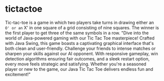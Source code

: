 # tictactoe
Tic-tac-toe is a game in which two players take turns in drawing either an ` O' or an ` X' in one square of a grid consisting of nine squares. The winner is the first player to get three of the same symbols in a row.
"Dive into the world of Java-powered gaming with our Tic Tac Toe masterpiece! Crafted with Java Swing, this game boasts a captivating graphical interface that's both clean and user-friendly. Challenge your friends to intense matches or sharpen your skills against our AI opponent. With responsive gameplay, win detection algorithms ensuring fair outcomes, and a sleek restart option, every move feels strategic and satisfying. Whether you're a seasoned player or new to the game, our Java Tic Tac Toe delivers endless fun and excitement!"
